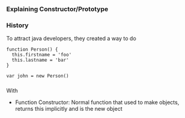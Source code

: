 ### Explaining Constructor/Prototype

### History

To attract java developers, they created a way to do 

```
function Person() {
  this.firstname = 'foo'
  this.lastname = 'bar'
}

var john = new Person()
```

###
With 

 - Function Constructor: Normal function that used to make objects, returns this implicitly and is the new object